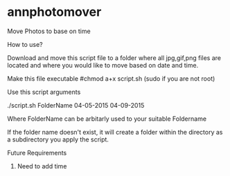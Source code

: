 # annphotomover
Move Photos to base on time

How to use?

Download and move this script file to a folder where all jpg,gif,png files are located and where you would like to move based on date and time.

Make this file executable
#chmod a+x script.sh (sudo if you are not root)

Use this script arguments 

./script.sh FolderName 04-05-2015 04-09-2015

Where FolderName can be arbitarly used to your suitable Foldername

If the folder name doesn't exist, it will create a folder within the directory as a subdirectory you apply the script.

Future Requirements
1. Need to add time
